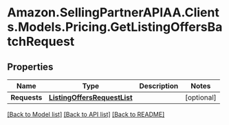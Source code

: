 # Amazon.SellingPartnerAPIAA.Clients.Models.Pricing.GetListingOffersBatchRequest
## Properties

Name | Type | Description | Notes
------------ | ------------- | ------------- | -------------
**Requests** | [**ListingOffersRequestList**](ListingOffersRequestList.md) |  | [optional] 

[[Back to Model list]](../README.md#documentation-for-models) [[Back to API list]](../README.md#documentation-for-api-endpoints) [[Back to README]](../README.md)

